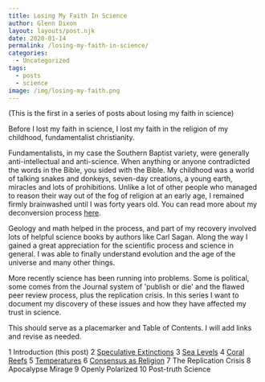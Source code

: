 ```yaml
---
title: Losing My Faith In Science
author: Glenn Dixon
layout: layouts/post.njk
date: 2020-01-14
permalink: /losing-my-faith-in-science/
categories:
  - Uncategorized
tags:
  - posts
  - science
image: /img/losing-my-faith.png
---
```

(This is the first in a series of posts about losing my faith in science)

Before I lost my faith in science, I lost my faith in the religion of my childhood, fundamentalist christianity.

Fundamentalists, in my case the Southern Baptist variety, were generally anti-intellectual and anti-science. When anything or anyone contradicted the words in the Bible, you sided with the Bible. My childhood was a world of talking snakes and donkeys, seven-day creations, a young earth, miracles and lots of prohibitions. Unlike a lot of other people who managed to reason their way out of the fog of religion at an early age, I remained firmly brainwashed until I was forty years old. You can read more about my deconversion process [here](https://forty-years-fundie.tumblr.com/deconversion).

Geology and math helped in the process, and part of my recovery involved lots of helpful science books by authors like Carl Sagan. Along the way I gained a great appreciation for the scientific process and science in general. I was able to finally understand evolution and the age of the universe and many other things.

More recently science has been running into problems. Some is political, some comes from the Journal system of 'publish or die' and the flawed peer review process, plus the replication crisis. In this series I want to document my discovery of these issues and how they have affected my trust in science.

This should serve as a placemarker and Table of Contents. I will add links and revise as needed.

 1 Introduction (this post)
 2 [Speculative Extinctions](/speculative-extinctions)
 3 [Sea Levels](/sea-levels)
 4 [Coral Reefs](/coral-reefs)
 5 [Temperatures](/temperature-hubris) 
 6 [Consensus as Religion](/consensus-as-religion)
 7 The Replication Crisis
 8 Apocalypse Mirage
 9 Openly Polarized
10 Post-truth Science
